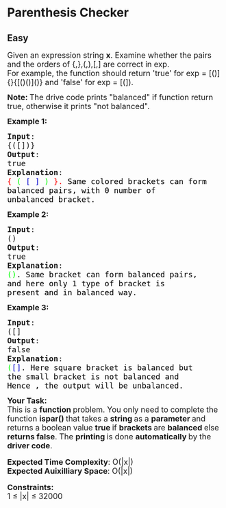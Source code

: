 # Parenthesis Checker
## Easy
<div class="problems_problem_content__Xm_eO"><p><span style="font-size:18px">Given an expression string <strong>x</strong>. Examine whether the pairs and the orders of {,},(,),[,] are correct in exp.<br>
For example, the function should return 'true' for exp = [()]{}{[()()]()} and 'false' for exp = [(]).</span></p>

<p><strong><span style="font-size:18px">Note: </span></strong><span style="font-size:18px">The drive code prints "balanced" if function return true, otherwise it prints "not balanced".</span></p>

<p><span style="font-size:18px"><strong>Example 1:</strong></span></p>

<pre><span style="font-size:18px"><strong>Input</strong>:
{([])}
<strong>Output</strong>: 
true
<strong>Explanation</strong>: 
<span style="color: rgb(255, 0, 0); --darkreader-inline-color:#ff1a1a;" data-darkreader-inline-color="">{</span> <span style="color: rgb(0, 255, 0); --darkreader-inline-color:#1aff1a;" data-darkreader-inline-color="">(</span> <span style="color: rgb(0, 0, 205); --darkreader-inline-color:#5190ff;" data-darkreader-inline-color="">[</span> <span style="color: rgb(0, 0, 205); --darkreader-inline-color:#5190ff;" data-darkreader-inline-color="">]</span> <span style="color: rgb(0, 255, 0); --darkreader-inline-color:#1aff1a;" data-darkreader-inline-color="">)</span> <span style="color: rgb(255, 0, 0); --darkreader-inline-color:#ff1a1a;" data-darkreader-inline-color="">}.&nbsp;</span><span style="color: rgb(0, 0, 0); --darkreader-inline-color:#e8e6e3;" data-darkreader-inline-color="">Same colored brackets can form 
balanced pairs, with 0 number of 
unbalanced bracket.</span>
</span></pre>

<p><span style="font-size:18px"><strong>Example 2:</strong></span></p>

<pre><span style="font-size:18px"><strong>Input</strong>: 
()
<strong>Output</strong>: 
true
<strong>Explanation</strong>: 
<span style="color: rgb(0, 255, 0); --darkreader-inline-color:#1aff1a;" data-darkreader-inline-color="">()</span><span style="color: rgb(0, 0, 0); --darkreader-inline-color:#e8e6e3;" data-darkreader-inline-color="">. Same bracket can form balanced pairs, 
and here only 1 type of bracket is 
present and in balanced way.</span></span>
</pre>

<p><span style="font-size:18px"><strong>Example 3:</strong></span></p>

<pre><span style="font-size:18px"><strong>Input</strong>: 
([]
<strong>Output</strong>: 
false
<strong>Explanation</strong>: 
<span style="color: rgb(0, 255, 0); --darkreader-inline-color:#1aff1a;" data-darkreader-inline-color="">(</span><span style="color: rgb(0, 0, 205); --darkreader-inline-color:#5190ff;" data-darkreader-inline-color="">[]</span>.<span style="color: rgb(0, 0, 0); --darkreader-inline-color:#e8e6e3;" data-darkreader-inline-color=""> Here square bracket is balanced but 
the small bracket is not balanced and 
Hence , the output will be unbalanced.</span></span></pre>

<p><span style="font-size:18px"><strong>Your Task:</strong><br>
This is a <strong>function </strong>problem. You only need to complete the function <strong>ispar()&nbsp;</strong>that takes a&nbsp;<strong>string </strong>as a&nbsp;<strong>parameter </strong>and returns a boolean value&nbsp;<strong>true </strong>if <strong>brackets </strong>are <strong>balanced </strong>else <strong>returns false</strong>. The <strong>printing </strong>is done <strong>automatically </strong>by the <strong>driver code</strong>.</span><br>
<br>
<span style="font-size:18px"><strong>Expected Time Complexity</strong>: O(|x|)<br>
<strong>Expected Auixilliary Space</strong>: O(|x|)</span><br>
<br>
<span style="font-size:18px"><strong>Constraints:</strong><br>
1 ≤ |x| ≤ </span><span style="font-size:18px">32000</span></p>

<p>&nbsp;</p>
</div>